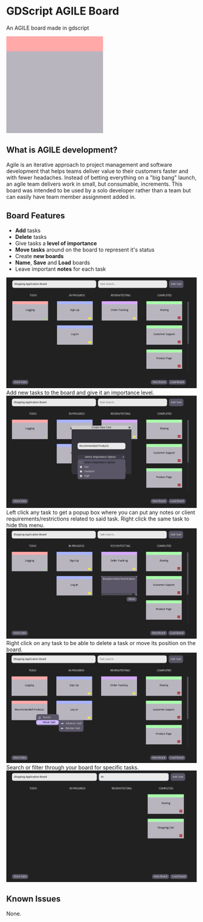 # GDScript AGILE Board
 An AGILE board made in gdscript
 
 <img src="icon.png">
 
 ## What is AGILE development?
 Agile is an iterative approach to project management and software development that helps teams deliver value to their customers faster and with fewer headaches. Instead of betting everything on a "big bang" launch, an agile team delivers work in small, but consumable, increments. This board was intended to be used by a solo developer rather than a team but can easily have team member assignment added in.


 ## Board Features

- **Add** tasks
- **Delete** tasks
- Give tasks a **level of importance**
- **Move tasks** around on the board to represent it's status
- Create **new boards**
- **Name**, **Save** and **Load** boards
- Leave important **notes** for each task


<img src="images/Full-Board.png">
Add new tasks to the board and give it an importance level.
<img src="images/New-Task.png">
Left click any task to get a popup box where you can put any notes or client requirements/restrictions related to said task. Right click the same task to hide this menu.
<img src="images/Requirements-Box.png">
Right click on any task to be able to delete a task or move its position on the board.
<img src="images/Right-Click-Menu.png">
Search or filter through your board for specific tasks.
<img src="images/Search-Board.png">

## Known Issues
None.